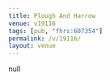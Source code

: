 ```yaml
---
title: Plough And Harrow
venue: v19116
tags: [pub, "fhrs:607354"]
permalink: /v/19116/
layout: venue
---
```

null